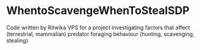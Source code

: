 # WhentoScavengeWhenToStealSDP
Code written by Ritwika VPS for a project investigating factors that affect (terrestrial, mammalian) predator foraging behaviour (hunting, scavenging, stealing)
